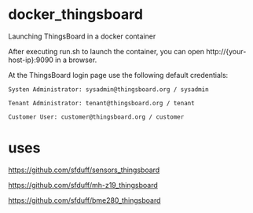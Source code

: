 # docker_thingsboard
Launching ThingsBoard in a docker container

After executing run.sh to launch the container, you can open http://{your-host-ip}:9090 in a browser. 

At the ThingsBoard login page use the following default credentials:

    Systen Administrator: sysadmin@thingsboard.org / sysadmin
    
    Tenant Administrator: tenant@thingsboard.org / tenant
    
    Customer User: customer@thingsboard.org / customer


# uses


https://github.com/sfduff/sensors_thingsboard

https://github.com/sfduff/mh-z19_thingsboard

https://github.com/sfduff/bme280_thingsboard

